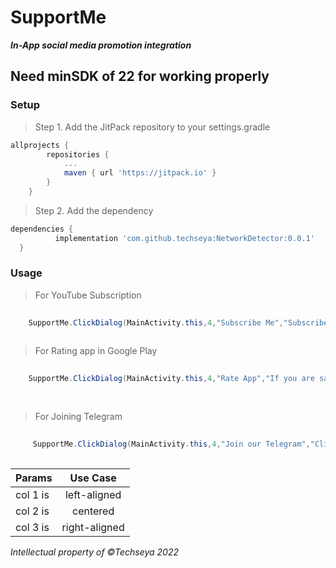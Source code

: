 # SupportMe
**_In-App social media promotion integration_**
## Need minSDK of 22 for working properly

 ### Setup
>Step 1. Add the JitPack repository to your settings.gradle
```gradle
allprojects {
		repositories {
			...
			maven { url 'https://jitpack.io' }
		}
	}
  ```
  >Step 2. Add the dependency
  ```gradle
  dependencies {
	        implementation 'com.github.techseya:NetworkDetector:0.0.1'
	}
  ```
  ### Usage 
 
  >For YouTube Subscription
  ```java
          
	  SupportMe.ClickDialog(MainActivity.this,4,"Subscribe Me","Subscribe my You Tube channel","https://www.youtube.com/c/Techseya");
	  


  ```
  >For Rating app in Google Play
  ```java
          
	  SupportMe.ClickDialog(MainActivity.this,4,"Rate App","If you are satifieid,please rate our app","https://rb.gy/9msah2");
	 
	  


  ```
  >For Joining Telegram
  ```java
	   
	   SupportMe.ClickDialog(MainActivity.this,4,"Join our Telegram","Click to join our Telegram group","https://t.me/techseya");
	  


  ```
| Params   |      Use Case | 
|----------|:-------------:|
| col 1 is |  left-aligned |
| col 2 is |    centered   |   
| col 3 is | right-aligned |  
   
  
  _Intellectual property of ©Techseya 2022_
